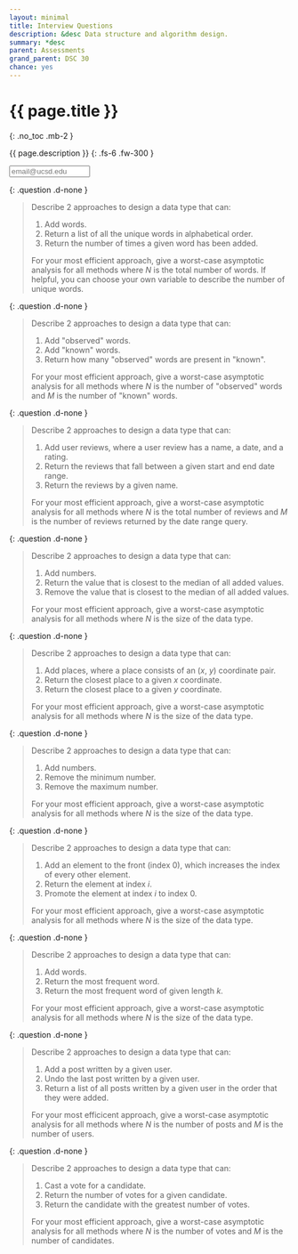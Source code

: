 ```yaml
---
layout: minimal
title: Interview Questions
description: &desc Data structure and algorithm design.
summary: *desc
parent: Assessments
grand_parent: DSC 30
chance: yes
---
```


# {{ page.title }}
{: .no_toc .mb-2 }

{{ page.description }}
{: .fs-6 .fw-300 }

<input id="email" type="email" size="15" placeholder="email@ucsd.edu" class="text-beta p-2 mb-2" />

{: .question .d-none }
> Describe 2 approaches to design a data type that can:
>
> 1. Add words.
> 1. Return a list of all the unique words in alphabetical order.
> 1. Return the number of times a given word has been added.
>
> For your most efficient approach, give a worst-case asymptotic analysis for all methods where _N_ is the total number of words. If helpful, you can choose your own variable to describe the number of unique words.

{: .question .d-none }
> Describe 2 approaches to design a data type that can:
>
> 1. Add "observed" words.
> 1. Add "known" words.
> 1. Return how many "observed" words are present in "known".
>
> For your most efficient approach, give a worst-case asymptotic analysis for all methods where _N_ is the number of "observed" words and _M_ is the number of "known" words.

{: .question .d-none }
> Describe 2 approaches to design a data type that can:
>
> 1. Add user reviews, where a user review has a name, a date, and a rating.
> 1. Return the reviews that fall between a given start and end date range.
> 1. Return the reviews by a given name.
>
> For your most efficient approach, give a worst-case asymptotic analysis for all methods where _N_ is the total number of reviews and _M_ is the number of reviews returned by the date range query.

{: .question .d-none }
> Describe 2 approaches to design a data type that can:
>
> 1. Add numbers.
> 1. Return the value that is closest to the median of all added values.
> 1. Remove the value that is closest to the median of all added values.
>
> For your most efficient approach, give a worst-case asymptotic analysis for all methods where _N_ is the size of the data type.

{: .question .d-none }
> Describe 2 approaches to design a data type that can:
>
> 1. Add places, where a place consists of an (_x_, _y_) coordinate pair.
> 1. Return the closest place to a given _x_ coordinate.
> 1. Return the closest place to a given _y_ coordinate.
>
> For your most efficient approach, give a worst-case asymptotic analysis for all methods where _N_ is the size of the data type.

{: .question .d-none }
> Describe 2 approaches to design a data type that can:
>
> 1. Add numbers.
> 1. Remove the minimum number.
> 1. Remove the maximum number.
>
> For your most efficient approach, give a worst-case asymptotic analysis for all methods where _N_ is the size of the data type.

{: .question .d-none }
> Describe 2 approaches to design a data type that can:
>
> 1. Add an element to the front (index 0), which increases the index of every other element.
> 1. Return the element at index _i_.
> 1. Promote the element at index _i_ to index 0.
>
> For your most efficient approach, give a worst-case asymptotic analysis for all methods where _N_ is the size of the data type.

{: .question .d-none }
> Describe 2 approaches to design a data type that can:
>
> 1. Add words.
> 1. Return the most frequent word.
> 1. Return the most frequent word of given length _k_.
>
> For your most efficient approach, give a worst-case asymptotic analysis for all methods where _N_ is the size of the data type.

{: .question .d-none }
> Describe 2 approaches to design a data type that can:
>
> 1. Add a post written by a given user.
> 1. Undo the last post written by a given user.
> 1. Return a list of all posts written by a given user in the order that they were added.
>
> For your most efficicent approach, give a worst-case asymptotic analysis for all methods where _N_ is the number of posts and _M_ is the number of users.

{: .question .d-none }
> Describe 2 approaches to design a data type that can:
>
> 1. Cast a vote for a candidate.
> 1. Return the number of votes for a given candidate.
> 1. Return the candidate with the greatest number of votes.
>
> For your most efficient approach, give a worst-case asymptotic analysis for all methods where _N_ is the number of votes and _M_ is the number of candidates.

<script>
const email = document.getElementById("email");
const questions = document.getElementsByTagName("blockquote");

email.addEventListener("input", event => {
    const seed = event.target.value.trim().toLowerCase();
    if (seed.endsWith("@ucsd.edu")) {
        document.title = document.title.replace("|", ` for ${seed} |`);
        const url = new URL(window.location);
        url.searchParams.set("email", seed);
        window.history.pushState(null, "", url.toString());
        for (const question of questions) {
            question.classList.add("d-none");
        };
        const chance = new Chance(seed);
        const shuffled = chance.shuffle(questions);
        for (const question of shuffled.slice(0, 2).sort((x, y) => x - y)) {
            question.classList.remove("d-none");
        };
    };
});

(new URL(window.location)).searchParams.forEach((val, key) => {
    const field = document.getElementById(key);
    field.value = val;
    field.dispatchEvent(new Event("input"));
});
</script>
